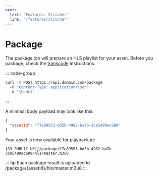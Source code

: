 ```yaml
---
next:
  text: "Features: Stitcher"
  link: "/features/stitcher"
---
```


# Package

The package job will prepare an HLS playlist for your asset. Before you package, check the [transcode](/features/transcode) instructions.

::: code-group

```sh [shell]
curl -X POST https://api.domain.com/package
  -H "Content-Type: application/json"
  -d "{body}"
```

:::

A minimal body payload may look like this:

```json
{
  "assetId": "f7e89553-0d3b-4982-ba7b-3ce5499ac689"
}
```

Your asset is now available for playback at:

```
{S3_PUBLIC_URL}/package/f7e89553-0d3b-4982-ba7b-3ce5499ac689/hls/master.m3u8
```

::: tip
Each package result is uploaded to /package/{assetId}/hls/master.m3u8
:::
